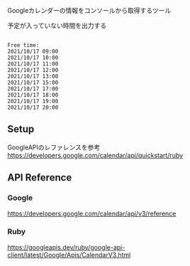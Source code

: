 Googleカレンダーの情報をコンソールから取得するツール


予定が入っていない時間を出力する

```

Free time:
2021/10/17 09:00
2021/10/17 10:00
2021/10/17 11:00
2021/10/17 12:00
2021/10/17 13:00
2021/10/17 15:00
2021/10/17 17:00
2021/10/17 18:00
2021/10/17 19:00
2021/10/17 20:00

```


## Setup

GoogleAPIのレファレンスを参考
https://developers.google.com/calendar/api/quickstart/ruby


## API Reference


### Google

https://developers.google.com/calendar/api/v3/reference

### Ruby

https://googleapis.dev/ruby/google-api-client/latest/Google/Apis/CalendarV3.html



